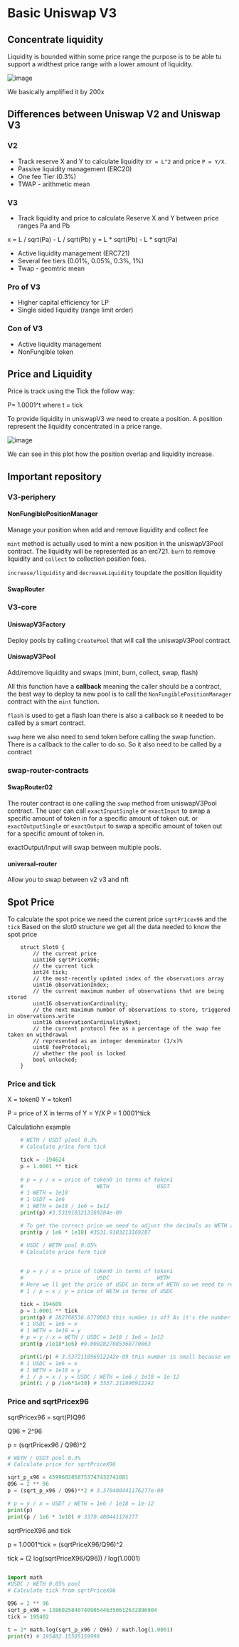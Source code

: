 # Basic Uniswap V3

## Concentrate liquidity

Liquidity is bounded within some price range the purpose is to be able tu support a widthest price range
with a lower amount of liquidity.

![image](./UniswapV3img/1-liquidity.png)

We basically amplified it by 200x

## Differences between Uniswap V2 and Uniswap V3

### V2

- Track reserve X and Y to calculate liquidity `XY = L^2` and price `P = Y/X`.
- Passive liquidity management (ERC20)
- One fee Tier (0.3%)
- TWAP - arithmetic mean

### V3

- Track liquidity and price to calculate Reserve X and Y between price ranges Pa and Pb

x = L / sqrt(Pa) - L / sqrt(Pb)
y = L * sqrt(Pb) - L * sqrt(Pa)

- Active liquidity management (ERC721)
- Several fee tiers (0.01%, 0.05%, 0.3%, 1%)
- Twap - geomtric mean

### Pro of V3

- Higher capital efficiency for LP
- Single sided liquidity (range limit order)

### Con of V3

- Active liquidity management
- NonFungible token

## Price and Liquidity

Price is track using the Tick the follow way:

P= 1.0001^t
where t = tick

To provide liquidity in uniswapV3 we need to create a position.
A position represent the liquidity concentrated in a price range.

![image](./UniswapV3img/2-liquidity-position-overlap.png)

We can see in this plot how the position overlap and liquidity increase.

## Important repository

### V3-periphery

#### NonFungiblePositionManager

Manage your position when add and remove liquidity and collect fee

`mint` method is actually used to mint a new position in the uniswapV3Pool contract.
The liquidity will be represented as an erc721.
`burn` to remove liquidity and `collect` to collection position fees.

`increase/liquidity` and `decreaseLiquidity` toupdate the position liquidity

#### SwapRouter

### V3-core

#### UniswapV3Factory

Deploy pools by calling `CreatePool` that will call the uniswapV3Pool contract 

#### UniswapV3Pool

Add/remove liquidity and swaps (mint, burn, collect, swap, flash)

All this function have a **callback** meaning the caller should be a contract, the best way to deploy ta new pool is to call the 
`NonFungiblePositionManager` contract with the `mint` function.

`flash` is used to get a flash loan there is also a callback so it needed to be called by a smart contract.

`swap` here we also need to send token before calling the swap function. There is a callback to the caller to do so.
So it also need to be called by a contract

### swap-router-contracts

#### SwapRouter02

The router contract is one calling the `swap` method from uniswapV3Pool contract.
The user can call `exactInputSingle` or `exactInput` to swap a specific amount of token in for a specific amount of token out.
or `exactOutputSingle` or `exactOutput` to swap a specific amount of token out for a specific amount of token in.

exactOutput/Input will swap between multiple pools.

#### universal-router

Allow you to swap between v2 v3 and nft

## Spot Price

To calculate the spot price we need the current price `sqrtPricex96` and the `tick`
Based on the slot0 structure we get all the data needed to know the spot price

```solidity
    struct Slot0 {
        // the current price
        uint160 sqrtPriceX96;
        // the current tick
        int24 tick;
        // the most-recently updated index of the observations array
        uint16 observationIndex;
        // the current maximum number of observations that are being stored
        uint16 observationCardinality;
        // the next maximum number of observations to store, triggered in observations.write
        uint16 observationCardinalityNext;
        // the current protocol fee as a percentage of the swap fee taken on withdrawal
        // represented as an integer denominator (1/x)%
        uint8 feeProtocol;
        // whether the pool is locked
        bool unlocked;
    }
```


### Price and tick

X = token0
Y = token1

P = price of X in terms of Y = Y/X
P = 1.0001^tick

Calculatiohn example

```python
    # WETH / USDT p[ool 0.3%
    # Calculate price form tick

    tick = -194624
    p = 1.0001 ** tick
    
    # p = y / x = price of token0 in terms of token1
    #                       WETH               USDT
    # 1 WETH = 1e18
    # 1 USDT = 1e6
    # 1 WETH = 1e18 / 1e6 = 1e12
    print(p) #3.5319103213169284e-09

    # To get the correct price we need to adjust the decimals as WETH and USDT don't have the same decimals
    print(p / 1e6 * 1e18) #3531.9103213169287
```

```python
    # USDC / WETH pool 0.05%
    # Calculate price form tick

    
    # p = y / x = price of token0 in terms of token1
    #                       USDC               WETH
    # Here we ll get the price of USDC in term of WETH so we need to reverse the price calculation
    # 1 / p = x / y = price of WETH in terms of USDC

    tick = 194609
    p = 1.0001 ** tick
    print(p) # 282708536.8770063 this number is off As it's the number of WETH for 1 USDC
    # 1 USDC = 1e6 = x
    # 1 WETH = 1e18 = y
    # p = y / x = WETH / USDC = 1e18 / 1e6 = 1e12
    print(p /1e18*1e6) #0.0002827085368770063

    print(1/p) # 3.537211896912242e-09 this number is small because we didn't do the decimal converter
    # 1 USDC = 1e6 = x
    # 1 WETH = 1e18 = y
    # 1 / p = x / y = USDC / WETH = 1e6 / 1e18 = 1e-12
    print(1 / p /1e6*1e18) # 3537.211896912242
```

### Price and sqrtPricex96

sqrtPricex96 = sqrt(P)Q96

Q96 = 2^96

p = (sqrtPricex96 / Q96)^2

```python
# WETH / USDT pool 0.3%
# Calculate price for sqrtPriceX96

sqrt_p_x96 = 4599602858753747432741081
Q96 = 2 ** 96
p = (sqrt_p_x96 / Q96)**2 # 3.370400441176277e-09

# p = y / x = USDT / WETH = 1e6 / 1e18 = 1e-12
print(p)
print(p / 1e6 * 1e18) # 3370.400441176277
```

sqrtPriceX96 and tick

p = 1.0001^tick = (sqrtPriceX96/Q96)^2

tick = (2 log(sqrtPriceX96/Q96)) / log(1.0001)

```python

import math
#USDC / WETH 0.05% pool
# Calculate tick from sqrtPriceX96

Q96 = 2 ** 96
sqrt_p_x96 = 1386025840740905446350612632896904
tick = 195402

t = 2* math.log(sqrt_p_x96 / Q96) / math.log(1.0001)
print(t) # 195402.15505159998

```